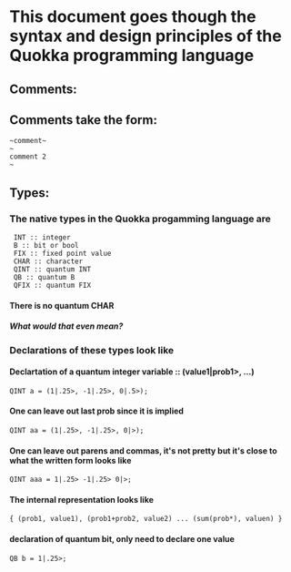 # This document goes though the syntax and design principles of the Quokka programming language

## Comments:
## Comments take the form:
    ~comment~
    ~
    comment 2
    ~


## Types:
### The native types in the Quokka progamming language are 
     INT :: integer
     B :: bit or bool
     FIX :: fixed point value
     CHAR :: character
     QINT :: quantum INT
     QB :: quantum B
     QFIX :: quantum FIX
#### There is no quantum CHAR
##### What would that even mean?

### Declarations of these types look like
#### Declartation of a quantum integer variable :: (value1|prob1>, ...)
	QINT a = (1|.25>, -1|.25>, 0|.5>); 
#### One can leave out last prob since it is implied
    QINT aa = (1|.25>, -1|.25>, 0|>); 
#### One can leave out parens and commas, it's not pretty but it's close to what the written form looks like
    QINT aaa = 1|.25> -1|.25> 0|>; 

#### The internal representation looks like 
	{ (prob1, value1), (prob1+prob2, value2) ... (sum(prob*), valuen) }
#### declaration of quantum bit, only need to declare one value 
    QB b = 1|.25>;


